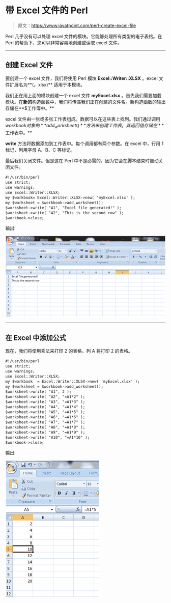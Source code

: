 # 带 Excel 文件的 Perl

> 原文：<https://www.javatpoint.com/perl-create-excel-file>

Perl 几乎没有可以处理 excel 文件的模块。它能够处理所有类型的电子表格。在 Perl 的帮助下，您可以非常容易地创建或读取 excel 文件。

* * *

## 创建 Excel 文件

要创建一个 excel 文件，我们将使用 Perl 模块 **Excel::Writer::XLSX** 。excel 文件扩展名为**(。xlsx)** 适用于本模块。

我们正在用上面的模块创建一个 excel 文件 **myExcel.xlsx** 。首先我们需要加载模块。在**新的**构造函数中，我们将传递我们正在创建的文件名。新构造函数的输出存储在**$工作簿中。**

excel 文件由一张或多张工作表组成。数据可以在这些表上找到。我们通过调用$workbook 对象的 **add_worksheet()** 方法来创建工作表。其返回值存储在**$工作表中。**

**write** 方法将数据添加到工作表中。每个调用都有两个参数。在 excel 中，行用 1 标记，列用字母 A、B、C 等标记。

最后我们关闭文件。但是这在 Perl 中不是必需的，因为它会在脚本结束时自动关闭文件。

```
#!/usr/bin/perl
use strict;
use warnings; 
use Excel::Writer::XLSX;
my $workbook= Excel::Writer::XLSX->new( 'myExcel.xlsx' );
my $worksheet = $workbook->add_worksheet();
$worksheet->write( "A1", "Excel file generated!" );
$worksheet->write( "A2", "This is the second row" );
$workbook->close;

```

输出:

![Perl With excel file 1](img/b8b3457592bd7a3ff091b7c0207e0824.png)

* * *

## 在 Excel 中添加公式

现在，我们将使用乘法来打印 2 的表格。列 A 将打印 2 的表格。

```
#!/usr/bin/perl
use strict;
use warnings;
use Excel::Writer::XLSX;
my $workbook  = Excel::Writer::XLSX->new( 'myExcel.xlsx' );
my $worksheet = $workbook->add_worksheet();
$worksheet->write( "A1", 2 );
$worksheet->write( "A2", "=A1*2" );
$worksheet->write( "A3", "=A1*3" );
$worksheet->write( "A4", "=A1*4" );
$worksheet->write( "A5", "=A1*5" );
$worksheet->write( "A6", "=A1*6" );
$worksheet->write( "A7", "=A1*7" );
$worksheet->write( "A8", "=A1*8" );
$worksheet->write( "A9", "=A1*9" );
$worksheet->write( "A10", "=A1*10" );
$workbook->close;

```

输出:

![Perl With excel file 2](img/c5f2bdc516352d3f19b1b7d54aef6fb0.png)